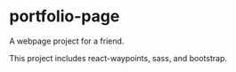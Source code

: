 # portfolio-page
 A webpage project for a friend.
 
 This project includes react-waypoints, sass, and bootstrap.
